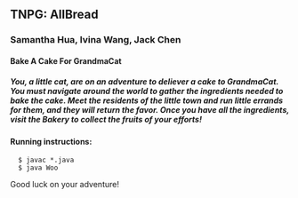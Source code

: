 ## TNPG: AllBread
### Samantha Hua, Ivina Wang, Jack Chen 

#### Bake A Cake For GrandmaCat
##### You, a little cat, are on an adventure to deliever a cake to GrandmaCat. You must navigate around the world to gather the ingredients needed to bake the cake. Meet the residents of the little town and run little errands for them, and they will return the favor. Once you have all the ingredients, visit the Bakery to collect the fruits of your efforts! 

#### Running instructions: 
```
  $ javac *.java
  $ java Woo
```
Good luck on your adventure! 
